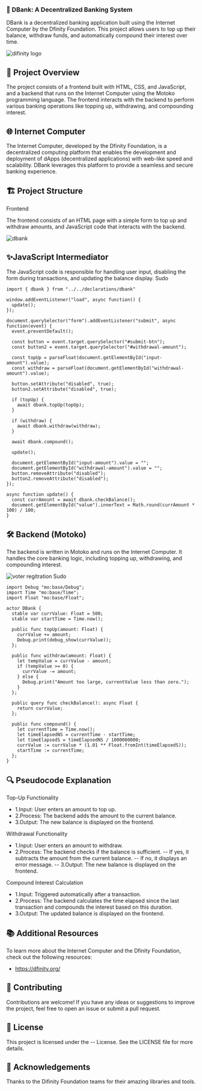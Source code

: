 ### 🏦 DBank: A Decentralized Banking System

DBank is a decentralized banking application built using the Internet Computer by the Dfinity Foundation. This project allows users to top up their balance, withdraw funds, and automatically compound their interest over time.

![difinity logo](https://github.com/user-attachments/assets/0bfac58b-8fa9-497a-a796-c187407d15ee)


## 🚀 Project Overview

The project consists of a frontend built with HTML, CSS, and JavaScript, and a backend that runs on the Internet Computer using the Motoko programming language. The frontend interacts with the backend to perform various banking operations like topping up, withdrawing, and compounding interest.


## 🌐 Internet Computer

The Internet Computer, developed by the Dfinity Foundation, is a decentralized computing platform that enables the development and deployment of dApps (decentralized applications) with web-like speed and scalability. DBank leverages this platform to provide a seamless and secure banking experience.



## 🏗️ Project Structure
Frontend

 The frontend consists of an HTML page with a simple form to top up and withdraw amounts, and JavaScript code that interacts with the backend.
 
![dbank](https://github.com/user-attachments/assets/7bea0d2c-011f-4f3b-a428-e59e69b0e609)


## ✨JavaScript Intermediator
The JavaScript code is responsible for handling user input, disabling the form during transactions, and updating the balance display.
Sudo
```
import { dbank } from "../../declarations/dbank"

window.addEventListener("load", async function() {
  update();
});

document.querySelector("form").addEventListener("submit", async function(event) {
  event.preventDefault();

  const button = event.target.querySelector("#submit-btn");
  const button2 = event.target.querySelector("#withdrawal-amount");

  const topUp = parseFloat(document.getElementById("input-amount").value);
  const withdraw = parseFloat(document.getElementById("withdrawal-amount").value);

  button.setAttribute("disabled", true);
  button2.setAttribute("disabled", true);

  if (topUp) {
    await dbank.topUp(topUp);
  }

  if (withdraw) {
    await dbank.withdraw(withdraw);
  }

  await dbank.compound();

  update();

  document.getElementById("input-amount").value = "";
  document.getElementById("withdrawal-amount").value = "";
  button.removeAttribute("disabled");
  button2.removeAttribute("disabled");
});

async function update() {
  const currAmount = await dbank.checkBalance();
  document.getElementById("value").innerText = Math.round(currAmount * 100) / 100;
}

```

## 🛠️ Backend (Motoko)

The backend is written in Motoko and runs on the Internet Computer. It handles the core banking logic, including topping up, withdrawing, and compounding interest.

![voter regitration](https://github.com/user-attachments/assets/f7d2bd35-bc2e-40c9-8632-8b514fdecd33)
Sudo
```
import Debug "mo:base/Debug";
import Time "mo:base/Time";
import Float "mo:base/Float";

actor DBank {
  stable var currValue: Float = 500;
  stable var startTime = Time.now();

  public func topUp(amount: Float) {
    currValue += amount;
    Debug.print(debug_show(currValue));
  };

  public func withdraw(amount: Float) {
    let tempValue = currValue - amount;
    if (tempValue >= 0) {
      currValue -= amount;
    } else {
      Debug.print("Amount too large, currentValue less than zero.");
    }
  };

  public query func checkBalance(): async Float {
    return currValue;
  };

  public func compound() {
    let currentTime = Time.now();
    let timeElapsedNS = currentTime - startTime;
    let timeElapsedS = timeElapsedNS / 1000000000;
    currValue := currValue * (1.01 ** Float.fromInt(timeElapsedS));
    startTime := currentTime;
  };
}

```

## 🔍 Pseudocode Explanation
Top-Up Functionality
- 1.Input: User enters an amount to top up.
- 2.Process: The backend adds the amount to the current balance.
- 3.Output: The new balance is displayed on the frontend.

Withdrawal Functionality
- 1.Input: User enters an amount to withdraw.
- 2.Process: The backend checks if the balance is sufficient.
-- If yes, it subtracts the amount from the current balance.
-- If no, it displays an error message.
-- 3.Output: The new balance is displayed on the frontend.

Compound Interest Calculation
- 1.Input: Triggered automatically after a transaction.
- 2.Process: The backend calculates the time elapsed since the last transaction and compounds the interest based on this duration.
- 3.Output: The updated balance is displayed on the frontend.
## 📚 Additional Resources

To learn more about the Internet Computer and the Dfinity Foundation, check out the following resources:
- https://dfinity.org/


## 🤝 Contributing

Contributions are welcome! If you have any ideas or suggestions to improve the project, feel free to open an issue or submit a pull request.

## 📄 License

This project is licensed under the -- License. See the LICENSE file for more details.

## 🙏 Acknowledgements

Thanks to the Difinity Foundation teams for their amazing libraries and tools.

